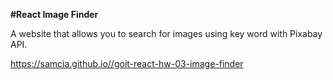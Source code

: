**#React Image Finder**

A website that allows you to search for images using key word with Pixabay API.

https://samcia.github.io//goit-react-hw-03-image-finder

